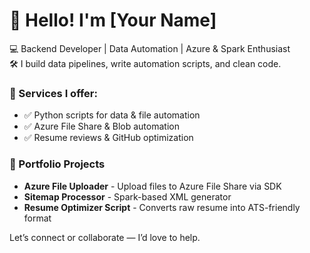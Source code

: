 # 👋 Hello! I'm [Your Name]

💻 Backend Developer | Data Automation | Azure & Spark Enthusiast  
🛠 I build data pipelines, write automation scripts, and clean code.

### 💼 Services I offer:
- ✅ Python scripts for data & file automation
- ✅ Azure File Share & Blob automation
- ✅ Resume reviews & GitHub optimization

### 📂 Portfolio Projects
- **Azure File Uploader** - Upload files to Azure File Share via SDK
- **Sitemap Processor** - Spark-based XML generator
- **Resume Optimizer Script** - Converts raw resume into ATS-friendly format

Let’s connect or collaborate — I’d love to help.
